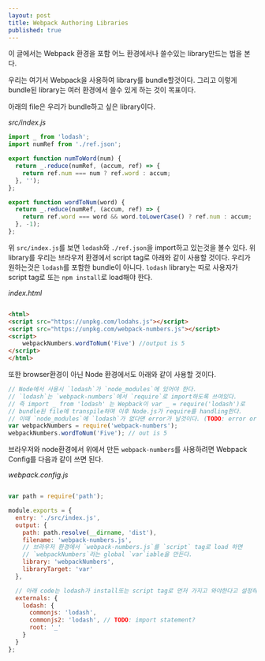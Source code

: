 ```yaml
---
layout: post
title: Webpack Authoring Libraries
published: true
---
```


이 글에서는 Webpack 환경을 포함 어느 환경에서나 쓸수있는 library만드는 법을 본다.

우리는 여기서 Webpack을 사용하여 library를 bundle할것이다. 그리고 이렇게 bundle된 library는 여러 환경에서 쓸수 있게 하는 것이 목표이다.

아래의 file은 우리가 bundle하고 싶은 library이다.

*src/index.js*

```js
import _ from 'lodash';
import numRef from './ref.json';

export function numToWord(num) {
  return _.reduce(numRef, (accum, ref) => {
    return ref.num === num ? ref.word : accum;
  }, '');
};

export function wordToNum(word) {
  return _.reduce(numRef, (accum, ref) => {
    return ref.word === word && word.toLowerCase() ? ref.num : accum;
  }, -1);
};
```

위 `src/index.js`를 보면 `lodash`와 `./ref.json`을 import하고 있는것을 볼수 있다.
위 library를 우리는 브라우저 환경에서 script tag로 아래와 같이 사용할 것이다.
우리가 원하는것은 `lodash`를 포함한 bundle이 아니다. `lodash` library는 따로 사용자가 script tag로 또는 `npm install`로 load해야 한다.

*index.html*

```html

<html>
<script src="https://unpkg.com/lodahs.js"></script>
<script src="https://unpkg.com/webpack-numbers.js"></script>
<script>
    webpackNumbers.wordToNum('Five') //output is 5
</script>
</html>

```

또한 browser환경이 아닌 Node 환경에서도 아래와 같이 사용할 것이다.

```js
// Node에서 사용시 `lodash`가 `node_modules`에 있어야 한다.
// `lodash`는 `webpack-numbers`에서 `require`로 import하도록 쓰여있다.
// 즉 import _ from 'lodash' 는 Wepback이 var _ = require('lodash')로
// bundle된 file에 transpile하며 이후 Node.js가 require를 handling한다.
// 이때 `node_modules`에 `lodash`가 없다면 error가 날것이다. (TODO: error or warn like unmet dependency)
var webpackNumbers = require('webpack-numbers');
webpackNumbers.wordToNum('Five'); // out is 5
```

브라우저와 node환경에서 위에서 만든 `webpack-numbers`를 사용하려면 Webpack Config를 다음과 같이 쓰면 된다.

*webpack.config.js*

```js

var path = require('path');

module.exports = {
  entry: './src/index.js',
  output: {
    path: path.resolve(__dirname, 'dist'),
    filename: 'webpack-numbers.js',
    // 브라우저 환경에서 `webpack-numbers.js`를 `script` tag로 load 하면
    // `webpackNumbers`라는 global `var`iable을 만든다.
    library: 'webpackNumbers',
    libraryTarget: 'var'
  },

  // 아래 code는 lodash가 install또는 script tag로 먼저 가지고 와야한다고 설정하는 것이다.
  externals: {
    lodash: {
      commonjs: 'lodash',
      commonjs2: 'lodash', // TODO: import statement?
      root: '_'
    }
  }
};

```



